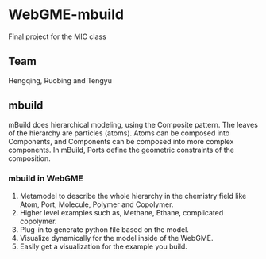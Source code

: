 # WebGME-mbuild
Final project for the MIC class
## Team
Hengqing, Ruobing and Tengyu
## mbuild
mBuild does hierarchical modeling, using the Composite pattern. The leaves of the hierarchy are particles (atoms). Atoms can be composed into Components, and Components can be composed into more complex components. In mBuild, Ports define the geometric constraints of the composition.
### mbuild in WebGME
1. Metamodel to describe the whole hierarchy in the chemistry field like Atom, Port, Molecule, Polymer and Copolymer.
2. Higher level examples such as, Methane, Ethane, complicated copolymer.
3. Plug-in to generate python file based on the model.
4. Visualize dynamically for the model inside of the WebGME.
5. Easily get a visualization for the example you build.
